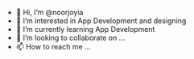 - 👋 Hi, I’m @noorjoyia
- 👀 I’m interested in App Development and designing
- 🌱 I’m currently learning App Development
- 💞️ I’m looking to collaborate on ...
- 📫 How to reach me ...

<!---
noorjoyia/noorjoyia is a ✨ special ✨ repository because its `README.md` (this file) appears on your GitHub profile.
You can click the Preview link to take a look at your changes.
--->
